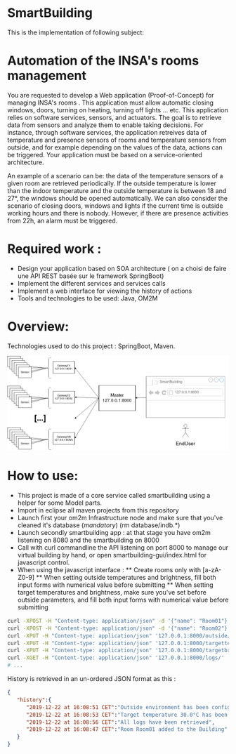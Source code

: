 SmartBuilding
===============

This is the implementation of following subject:

# Automation of the INSA's rooms management

You are requested to develop a Web application (Proof-of-Concept) for managing  INSA's rooms . This application must allow automatic closing windows, doors, turning on heating, turning off lights ... etc. This application relies on software services, sensors, and actuators. The goal is to retrieve data from sensors and analyze them to enable taking decisions. For instance, through software services, the application retreives data of temperature and presence sensors of rooms and temperature sensors from outside, and for example depending on the values of the data, actions can be triggered. Your application must be based on a service-oriented architecture.

An example of a scenario can be: the data of the temperature sensors of a given room are retrieved periodically. If the outside temperature is lower than the indoor temperature and the outside temperature is between 18 and 27°, the windows should be opened automatically. We can also consider the scenario of closing doors, windows and lights if the current time is outside working hours and there is nobody. However, if there are presence activities from 22h, an alarm must be triggered.

# Required work  :

* Design your application based on SOA architecture ( on a choisi de faire une API REST basée sur le framework SpringBoot)
* Implement the different services and services calls
* Implement a web interface for viewing the history of actions
* Tools and technologies to be used: Java, OM2M

# Overview:

Technologies used to do this project : SpringBoot, Maven.

![Alt text](SmartBuilding.png?raw=true "SmartBuilding Main Concepts")

# How to use:

* This project is made of a core service called smartbuilding using a helper for some Model parts.
* Import in eclipse all maven projects from this repository
* Launch first your om2m Infrastructure node and make sure that you've cleaned it's database (*mandatory*) (rm database/indb.*)
* Launch secondly smartbuilding app : at that stage you have om2m listening on 8080 and the smartbuilding on 8000
* Call with curl commandline the API listening on port 8000 to manage our virtual building by hand, or open smartbuilding-gui/index.html for javascript control.
* When using the javascript interface :
** Create rooms only with [a-zA-Z0-9]
** When setting outside temperatures and brightness, fill both input forms with numerical value before submitting
** When setting target temperatures and brightness, make sure you've set before outside parameters, and fill both input forms with numerical value before submitting

```bash
curl -XPOST -H "Content-type: application/json" -d '{"name": "Room01"}' '127.0.0.1:8000/addroom/'
curl -XPOST -H "Content-type: application/json" -d '{"name": "Room02"}' '127.0.0.1:8000/addroom/'
curl -XPUT -H "Content-type: application/json" '127.0.0.1:8000/outside/0/1000/'
curl -XPUT -H "Content-type: application/json" '127.0.0.1:8000/targettemp/30'
curl -XPUT -H "Content-type: application/json" '127.0.0.1:8000/targetbrightness/500'
curl -XGET -H "Content-type: application/json" '127.0.0.1:8000/logs/'
# ...
```

History is retrieved in an un-ordered JSON format as this :
```json
{
   "history":{
      "2019-12-22 at 16:08:51 CET":"Outside environment has been configured with 0.0°C and 1000.0Lux",
      "2019-12-22 at 16:08:53 CET":"Target temperature 30.0°C has been configured for the whole building",
      "2019-12-22 at 16:08:56 CET":"All logs have been retrieved",
      "2019-12-22 at 16:08:47 CET":"Room Room01 added to the Building"
   }
}
```
